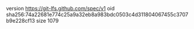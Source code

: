 version https://git-lfs.github.com/spec/v1
oid sha256:74a22681e774c25a9a32eb8a983bdc0503c4d311804067455c3707b9e228cf13
size 1079
